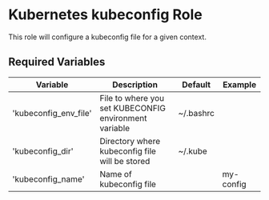 # Kubernetes kubeconfig Role

This role will configure a kubeconfig file for a given context.

## Required Variables

| Variable | Description | Default | Example |
| -------- | ----------- | ------- | ------- |
| 'kubeconfig_env_file' | File to where you set KUBECONFIG environment variable | ~/.bashrc | |
| 'kubeconfig_dir' | Directory where kubeconfig file will be stored | ~/.kube | |
| 'kubeconfig_name' | Name of kubeconfig file | | my-config |
